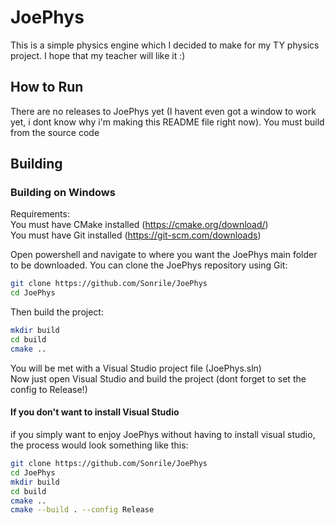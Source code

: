 # JoePhys

This is a simple physics engine which I decided to make for my TY physics project. I hope that my teacher will like it :)

## How to Run
There are no releases to JoePhys yet (I havent even got a window to work yet, i dont know why i'm making this README file right now). You must build from the source code

## Building

### Building on Windows
Requirements:  
  You must have CMake installed (https://cmake.org/download/)  
  You must have Git installed (https://git-scm.com/downloads)

Open powershell and navigate to where you want the JoePhys main folder to be downloaded.
You can clone the JoePhys repository using Git:
```sh
git clone https://github.com/Sonrile/JoePhys
cd JoePhys
```
Then build the project:
```sh
mkdir build
cd build
cmake ..
```
You will be met with a Visual Studio project file (JoePhys.sln)  
Now just open Visual Studio and build the project (dont forget to set the config to Release!)

#### If you don't want to install Visual Studio
if you simply want to enjoy JoePhys without having to install visual studio, the process would look something like this:
```sh
git clone https://github.com/Sonrile/JoePhys
cd JoePhys
mkdir build
cd build
cmake ..
cmake --build . --config Release
```
